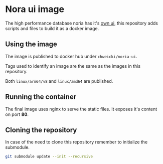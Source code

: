 # Nora ui image

The high performance database noria has it's [own ui](https://github.com/mit-pdos/noria-ui), this repository adds scripts and files to build it as a docker image.

## Using the image

The image is published to docker hub under `chweicki/noria-ui`.

Tags used to identify an image are the same as the images in this repository.

Both `linux/arm64/v8` and `linux/amd64` are published.

## Running the container

The final image uses nginx to serve the static files. It exposes it's content on port __80__.

## Cloning the repository
In case of the need to clone this repository remember to initialize the submodule.
```sh
git submodule update --init --recursive
```
